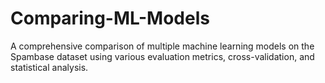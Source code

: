 # Comparing-ML-Models
A comprehensive comparison of multiple machine learning models on the Spambase dataset using various evaluation metrics, cross-validation, and statistical analysis.
